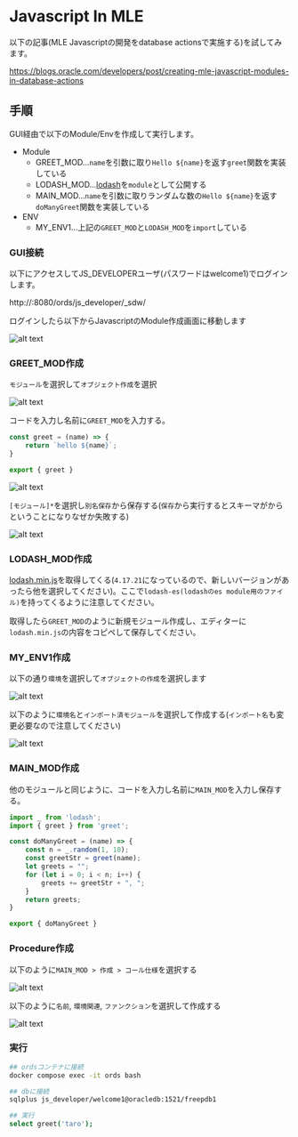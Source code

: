# Javascript In MLE

以下の記事(MLE Javascriptの開発をdatabase actionsで実施する)を試してみます。

https://blogs.oracle.com/developers/post/creating-mle-javascript-modules-in-database-actions

## 手順

GUI経由で以下のModule/Envを作成して実行します。

- Module
  - GREET_MOD…`name`を引数に取り`Hello ${name}`を返す`greet`関数を実装している
  - LODASH_MOD…[lodash](https://lodash.com/)を`module`として公開する
  - MAIN_MOD…`name`を引数に取りランダムな数の`Hello ${name}`を返す`doManyGreet`関数を実装している
- ENV
  - MY_ENV1…上記の`GREET_MOD`と`LODASH_MOD`を`import`している

### GUI接続
以下にアクセスしてJS_DEVELOPERユーザ(パスワードはwelcome1)でログインします。

http://<docker-host-ip>:8080/ords/js_developer/_sdw/

ログインしたら以下からJavascriptのModule作成画面に移動します

![alt text](img/1.png)

### GREET_MOD作成
`モジュール`を選択して`オブジェクト作成`を選択

![alt text](img/2.png)

コードを入力し名前に`GREET_MOD`を入力する。
```javascript
const greet = (name) => {
    return `hello ${name}`;
}

export { greet }
```

![alt text](img/3.png)

`[モジュール]*`を選択し`別名保存`から保存する(`保存`から実行するとスキーマがからということになりなぜか失敗する)

![alt text](img/4.png)

### LODASH_MOD作成
[lodash.min.js](https://cdn.jsdelivr.net/npm/lodash@4.17.21/+esm)を取得してくる(`4.17.21`になっているので、新しいバージョンがあったら他を選択してください)。ここで`lodash-es(lodashのes module用のファイル)`を持ってくるように注意してください。

取得したら`GREET_MOD`のように新規モジュール作成し、エディターに`lodash.min.js`の内容をコピペして保存してください。

### MY_ENV1作成
以下の通り`環境`を選択して`オブジェクトの作成`を選択します

![alt text](img/5.png)

以下のように`環境名`と`インポート済モジュール`を選択して作成する(`インポート名`も変更必要なので注意してください)

![alt text](img/6.png)

### MAIN_MOD作成
他のモジュールと同じように、コードを入力し名前に`MAIN_MOD`を入力し保存する。
```javascript
import _ from 'lodash';
import { greet } from 'greet';

const doManyGreet = (name) => {
    const n = _.random(1, 10);
    const greetStr = greet(name);
    let greets = "";
    for (let i = 0; i < n; i++) {
        greets += greetStr + ", ";
    }
    return greets;
}

export { doManyGreet }
```

### Procedure作成
以下のように`MAIN_MOD > 作成 > コール仕様`を選択する

![alt text](img/7.png)

以下のように`名前`, `環境関連`, `ファンクション`を選択して作成する

![alt text](img/8.png)

### 実行
```bash
## ordsコンテナに接続
docker compose exec -it ords bash

## dbに接続
sqlplus js_developer/welcome1@oracledb:1521/freepdb1

## 実行
select greet('taro');
```